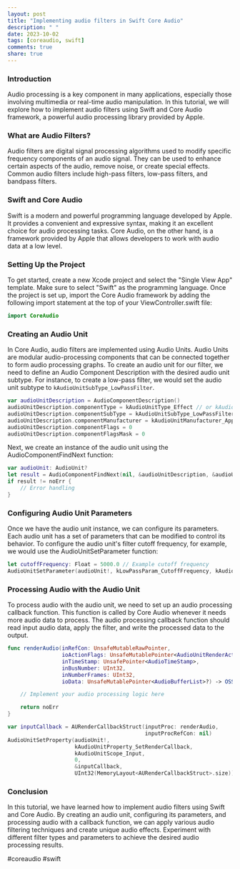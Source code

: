 ```yaml
---
layout: post
title: "Implementing audio filters in Swift Core Audio"
description: " "
date: 2023-10-02
tags: [coreaudio, swift]
comments: true
share: true
---
```


### Introduction
Audio processing is a key component in many applications, especially those involving multimedia or real-time audio manipulation. In this tutorial, we will explore how to implement audio filters using Swift and Core Audio framework, a powerful audio processing library provided by Apple.

### What are Audio Filters?
Audio filters are digital signal processing algorithms used to modify specific frequency components of an audio signal. They can be used to enhance certain aspects of the audio, remove noise, or create special effects. Common audio filters include high-pass filters, low-pass filters, and bandpass filters.

### Swift and Core Audio
Swift is a modern and powerful programming language developed by Apple. It provides a convenient and expressive syntax, making it an excellent choice for audio processing tasks. Core Audio, on the other hand, is a framework provided by Apple that allows developers to work with audio data at a low level.

### Setting Up the Project
To get started, create a new Xcode project and select the "Single View App" template. Make sure to select "Swift" as the programming language. Once the project is set up, import the Core Audio framework by adding the following import statement at the top of your ViewController.swift file:

```swift
import CoreAudio
```

### Creating an Audio Unit
In Core Audio, audio filters are implemented using Audio Units. Audio Units are modular audio-processing components that can be connected together to form audio processing graphs. To create an audio unit for our filter, we need to define an Audio Component Description with the desired audio unit subtype. For instance, to create a low-pass filter, we would set the audio unit subtype to `kAudioUnitSubType_LowPassFilter`.

```swift
var audioUnitDescription = AudioComponentDescription()
audioUnitDescription.componentType = kAudioUnitType_Effect // or kAudioUnitType_MusicDevice for instrument plugins
audioUnitDescription.componentSubType = kAudioUnitSubType_LowPassFilter
audioUnitDescription.componentManufacturer = kAudioUnitManufacturer_Apple // or any other manufacturer identifier
audioUnitDescription.componentFlags = 0
audioUnitDescription.componentFlagsMask = 0
```

Next, we create an instance of the audio unit using the AudioComponentFindNext function:

```swift
var audioUnit: AudioUnit?
let result = AudioComponentFindNext(nil, &audioUnitDescription, &audioUnit)
if result != noErr {
    // Error handling
}
```

### Configuring Audio Unit Parameters
Once we have the audio unit instance, we can configure its parameters. Each audio unit has a set of parameters that can be modified to control its behavior. To configure the audio unit's filter cutoff frequency, for example, we would use the AudioUnitSetParameter function:

```swift
let cutoffFrequency: Float = 5000.0 // Example cutoff frequency
AudioUnitSetParameter(audioUnit!, kLowPassParam_CutoffFrequency, kAudioUnitScope_Global, 0, cutoffFrequency, 0)
```

### Processing Audio with the Audio Unit
To process audio with the audio unit, we need to set up an audio processing callback function. This function is called by Core Audio whenever it needs more audio data to process. The audio processing callback function should read input audio data, apply the filter, and write the processed data to the output.

```swift
func renderAudio(inRefCon: UnsafeMutableRawPointer,
                 ioActionFlags: UnsafeMutablePointer<AudioUnitRenderActionFlags>,
                 inTimeStamp: UnsafePointer<AudioTimeStamp>,
                 inBusNumber: UInt32,
                 inNumberFrames: UInt32,
                 ioData: UnsafeMutablePointer<AudioBufferList>?) -> OSStatus {

    // Implement your audio processing logic here

    return noErr
}

var inputCallback = AURenderCallbackStruct(inputProc: renderAudio,
                                           inputProcRefCon: nil)
AudioUnitSetProperty(audioUnit!,
                     kAudioUnitProperty_SetRenderCallback,
                     kAudioUnitScope_Input,
                     0,
                     &inputCallback,
                     UInt32(MemoryLayout<AURenderCallbackStruct>.size))
```

### Conclusion
In this tutorial, we have learned how to implement audio filters using Swift and Core Audio. By creating an audio unit, configuring its parameters, and processing audio with a callback function, we can apply various audio filtering techniques and create unique audio effects. Experiment with different filter types and parameters to achieve the desired audio processing results.

#coreaudio #swift
